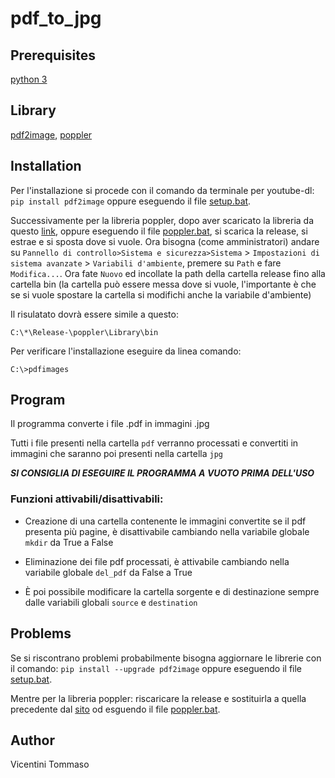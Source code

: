 ﻿# pdf_to_jpg


## Prerequisites
[python 3](https://www.python.org/downloads/)

## Library
[pdf2image](https://pypi.org/project/pdf2image/), [poppler](https://github.com/oschwartz10612/poppler-windows/releases/)

## Installation
Per l'installazione si procede con il comando da terminale per youtube-dl: `pip install pdf2image` oppure eseguendo il file [setup.bat](\etc\setup.bat).

Successivamente per la libreria poppler, dopo aver scaricato la libreria da questo [link](https://github.com/oschwartz10612/poppler-windows/releases/), oppure eseguendo il file [poppler.bat](\etc\poppler.bat), si scarica la release, si estrae e si sposta dove si vuole. Ora bisogna (come amministratori) andare su `Pannello di controllo>Sistema e sicurezza>Sistema` > `Impostazioni di sistema avanzate` > `Variabili d'ambiente`, premere su `Path` e fare `Modifica...`. Ora fate `Nuovo` ed incollate la path della cartella release fino alla cartella bin (la cartella può essere messa dove si vuole, l'importante è che se si vuole spostare la cartella si modifichi anche la variabile d'ambiente)

Il risulatato dovrà essere simile a questo:

	C:\*\Release-\poppler\Library\bin

Per verificare l'installazione eseguire da linea comando:

	C:\>pdfimages

## Program
Il programma converte i file .pdf in immagini .jpg

Tutti i file presenti nella cartella `pdf` verranno processati e convertiti in immagini che saranno poi presenti nella cartella `jpg`

***SI CONSIGLIA DI ESEGUIRE IL PROGRAMMA A VUOTO PRIMA DELL'USO***

### Funzioni attivabili/disattivabili:

- Creazione di una cartella contenente le immagini convertite se il pdf presenta più pagine, è disattivabile cambiando nella variabile globale `mkdir` da True a False

- Eliminazione dei file pdf processati, è attivabile cambiando nella variabile globale `del_pdf` da False a True

- È poi possibile modificare la cartella sorgente e di destinazione sempre dalle variabili globali `source` e `destination`


## Problems
Se si riscontrano problemi probabilmente bisogna aggiornare le librerie con il comando: `pip install --upgrade pdf2image` oppure eseguendo il file [setup.bat](\etc\setup.bat).

Mentre per la libreria poppler: riscaricare la release e sostituirla a quella precedente dal [sito](https://github.com/oschwartz10612/poppler-windows/releases/) od esguendo il file [poppler.bat](\etc\poppler.bat).

## Author
Vicentini Tommaso
